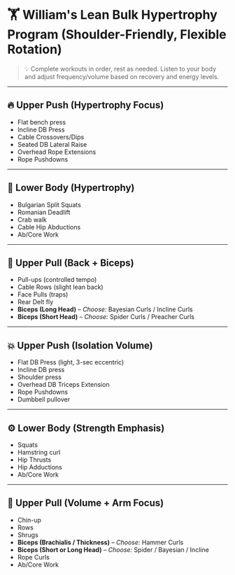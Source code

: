 # 🏋️ William's Lean Bulk Hypertrophy Program (Shoulder-Friendly, Flexible Rotation)

> 💡 Complete workouts in order, rest as needed. Listen to your body and adjust frequency/volume based on recovery and energy levels.

---

## 🔥 Upper Push (Hypertrophy Focus)
- Flat bench press
- Incline DB Press 
- Cable Crossovers/Dips 
- Seated DB Lateral Raise
- Overhead Rope Extensions
- Rope Pushdowns

---

## 🦵 Lower Body (Hypertrophy)
- Bulgarian Split Squats
- Romanian Deadlift
- Crab walk
- Cable Hip Abductions
- Ab/Core Work

---

## 🧲 Upper Pull (Back + Biceps)
- Pull-ups (controlled tempo)
- Cable Rows (slight lean back)
- Face Pulls (traps)
- Rear Delt fly
- **Biceps (Long Head)** – *Choose:* Bayesian Curls / Incline Curls
- **Biceps (Short Head)** – *Choose:* Spider Curls / Preacher Curls

---

## 💥 Upper Push (Isolation Volume)
- Flat DB Press (light, 3-sec eccentric)
- Incline DB press
- Shoulder press
- Overhead DB Triceps Extension
- Rope Pushdowns
- Dumbbell pullover

---

## ⚙️ Lower Body (Strength Emphasis)
- Squats
- Hamstring curl
- Hip Thrusts
- Hip Adductions
- Ab/Core Work

---

## 💪 Upper Pull (Volume + Arm Focus)
- Chin-up
- Rows
- Shrugs
- **Biceps (Brachialis / Thickness)** – *Choose:* Hammer Curls
- **Biceps (Short or Long Head)** – *Choose:* Spider / Bayesian / Incline
- Rope Curls
- Ab/Core Work
